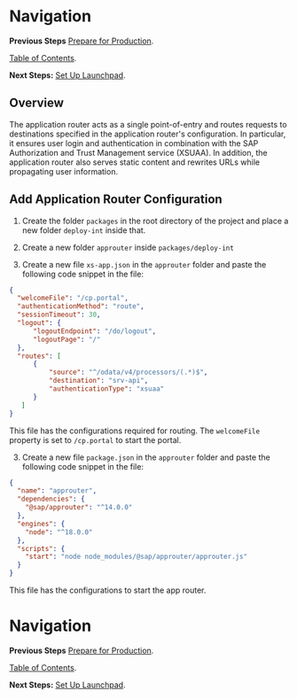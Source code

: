 # Navigation

**Previous Steps**
[Prepare for Production](07_Prepare_for_Production.md).


[Table of Contents](Table_of_Contents.md).

**Next Steps:**
[Set Up Launchpad](09_Set_Up_Launchpad.md).

## Overview

The application router acts as a single point-of-entry and routes requests to destinations 
specified in the application router's configuration. In particular, it ensures user login 
and authentication in combination with the SAP Authorization and Trust Management service (XSUAA). 
In addition, the application router also serves static content and rewrites URLs while 
propagating user information.

## Add Application Router Configuration

1. Create the folder `packages` in the root directory of the project and place a new folder `deploy-int` inside that.

2. Create a new folder `approuter` inside `packages/deploy-int`

3. Create a new file `xs-app.json` in the `approuter` folder and paste the following code snippet in the file:

```json
{
  "welcomeFile": "/cp.portal",
  "authenticationMethod": "route",
  "sessionTimeout": 30,
  "logout": {
      "logoutEndpoint": "/do/logout",
      "logoutPage": "/"
  },
  "routes": [
      {
          "source": "^/odata/v4/processors/(.*)$",
          "destination": "srv-api",
          "authenticationType": "xsuaa"
      }
   ]
}
```

This file has the configurations required for routing. The `welcomeFile` property is set to `/cp.portal` to start the portal.

3. Create a new file `package.json` in the `approuter` folder and paste the following code snippet in the file:

```json
{
  "name": "approuter",
  "dependencies": {
    "@sap/approuter": "^14.0.0"
  },
  "engines": {
    "node": "^18.0.0"
  },
  "scripts": {
    "start": "node node_modules/@sap/approuter/approuter.js"
  }
}
```

This file has the configurations to start the app router.

# Navigation

**Previous Steps**
[Prepare for Production](07_Prepare_for_Production.md).


[Table of Contents](Table_of_Contents.md).

**Next Steps:**
[Set Up Launchpad](09_Set_Up_Launchpad.md).
